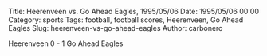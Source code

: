 Title: Heerenveen vs. Go Ahead Eagles, 1995/05/06
Date: 1995/05/06 00:00
Category: sports
Tags: football, football scores, Heerenveen, Go Ahead Eagles
Slug: heerenveen-vs-go-ahead-eagles
Author: carbonero


Heerenveen 0 - 1 Go Ahead Eagles
